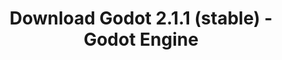 ---
# Generated by /tools/generators/src/download_archive_generator !!! do not edit by hand !!!
title: 'Download Godot 2.1.1 (stable) - Godot Engine'
type: 'download/archive'
name: '2.1.1'
flavor: 'stable'
release_date: '2016-11-17T02:00:00-00:00'
release_notes: 'article/maintenance-release-godot-2-1-1/'
primaryPlatforms:
  - 'linux.64'
  - 'macos.universal'
  - 'windows.64'
  - 'linux_server.64'
  - 'templates'
links:
  linux.64:
    name: 'linux.64'
    title: 'Linux'
    caption: 'Standard (x86_64)'
    tags:
      - '64 bit'
    hosts:
      github_builds:
        regular: 'https://github.com/godotengine/godot-builds/releases/download/2.1.1-stable/Godot_v2.1.1-stable_x11.64.zip'
        mono: '#'
      github:
        regular: 'https://github.com/godotengine/godot/releases/download/2.1.1-stable/Godot_v2.1.1-stable_x11.64.zip'
        mono: '#'
  macos.universal:
    name: 'macos.universal'
    title: 'macOS'
    caption: 'Universal (x86_64 + Apple Silicon)'
    tags:
      - 'Intel/Apple Silicon'
      - '64 bit'
    hosts:
      github_builds:
        regular: 'https://github.com/godotengine/godot-builds/releases/download/2.1.1-stable/Godot_v2.1.1-stable_osx.fat.zip'
        mono: '#'
      github:
        regular: 'https://github.com/godotengine/godot/releases/download/2.1.1-stable/Godot_v2.1.1-stable_osx.fat.zip'
        mono: '#'
  windows.64:
    name: 'windows.64'
    title: 'Windows'
    caption: 'Standard (x86_64)'
    tags:
      - '64 bit'
    hosts:
      github_builds:
        regular: 'https://github.com/godotengine/godot-builds/releases/download/2.1.1-stable/Godot_v2.1.1-stable_win64.exe.zip'
        mono: '#'
      github:
        regular: 'https://github.com/godotengine/godot/releases/download/2.1.1-stable/Godot_v2.1.1-stable_win64.exe.zip'
        mono: '#'
  linux_server.64:
    name: 'linux_server.64'
    title: 'Linux Server'
    caption: 'Standard (x86_64)'
    tags:
      - '64 bit'
    hosts:
      github_builds:
        regular: 'https://github.com/godotengine/godot-builds/releases/download/2.1.1-stable/Godot_v2.1.1-stable_linux_server.64.zip'
        mono: '#'
      github:
        regular: 'https://github.com/godotengine/godot/releases/download/2.1.1-stable/Godot_v2.1.1-stable_linux_server.64.zip'
        mono: '#'
  linux.32:
    name: 'linux.32'
    title: 'Linux'
    caption: 'Standard (x86)'
    tags:
      - '32 bit'
    hosts:
      github_builds:
        regular: 'https://github.com/godotengine/godot-builds/releases/download/2.1.1-stable/Godot_v2.1.1-stable_x11.32.zip'
        mono: '#'
      github:
        regular: 'https://github.com/godotengine/godot/releases/download/2.1.1-stable/Godot_v2.1.1-stable_x11.32.zip'
        mono: '#'
  windows.32:
    name: 'windows.32'
    title: 'Windows'
    caption: 'Standard (x86)'
    tags:
      - '32 bit'
    hosts:
      github_builds:
        regular: 'https://github.com/godotengine/godot-builds/releases/download/2.1.1-stable/Godot_v2.1.1-stable_win32.exe.zip'
        mono: '#'
      github:
        regular: 'https://github.com/godotengine/godot/releases/download/2.1.1-stable/Godot_v2.1.1-stable_win32.exe.zip'
        mono: '#'
  templates:
    name: 'templates'
    title: 'Export templates'
    caption: ''
    tags:
      - 'Used to export your games to all supported platforms'
    hosts:
      github_builds:
        regular: 'https://github.com/godotengine/godot-builds/releases/download/2.1.1-stable/Godot_v2.1.1-stable_export_templates.tpz'
        mono: '#'
      github:
        regular: 'https://github.com/godotengine/godot/releases/download/2.1.1-stable/Godot_v2.1.1-stable_export_templates.tpz'
        mono: '#'
---